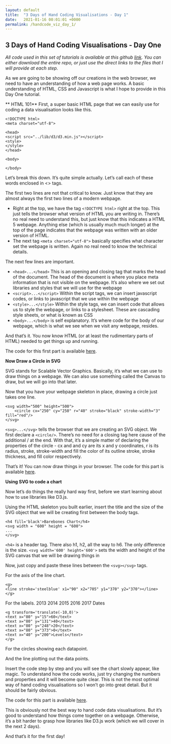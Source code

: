 ```yaml
---
layout: default
title:  "3 Days of Hand Coding Visualisations - Day 1"
date:   2021-01-16 00:01:01 +0000
permalink: /handcode_viz_day_1/
---
```


## 3 Days of Hand Coding Visualisations - Day One


_All code used in this set of tutorials is available at this github [link][1]. You can either download the entire repo, or just use the direct links to the files that I will provide at each step._

As we are going to be showing off our creations in the web browser, we need to have an understanding of how a web page works. A basic understanding of HTML, CSS and Javascript is what I hope to provide in this Day One tutorial.

** HTML 101**
First, a super basic HTML page that we can easily use for coding a data visualisation looks like this.

	<!DOCTYPE html>
	<meta charset="utf-8">
	
	<head>
	<script src="../lib/d3/d3.min.js"></script>
	<style>
	</style>
	</head>
	
	<body>
	
	</body>

Let’s break this down. It’s quite simple actually. Let’s call each of these words enclosed in \<\> tags.

The first two lines are not that critical to know. Just know that they are almost always the first two lines of a modern webpage.
- Right at the top, we have the tag `<!DOCTYPE html>` right at the top. This just tells the browser what version of HTML you are writing in. There’s no real need to understand this, but just know that this indicates a HTML 5 webpage. Anything else (which is usually much much longer) at the top of the page indicates that the webpage was written with an older version of HTML.
- The next tag `<meta charset="utf-8">` basically specifies what character set the webpage is written. Again no real need to know the technical details.

The next few lines are important.
- `<head>...</head>` This is an opening and closing tag that marks the head of the document. The head of the document is where you place meta information that is not visible on the webpage. It’s also where we set out libraries and styles that we will use for the webpage
- `<script>...</script>` Within the script tags, we can insert javascript codes, or links to javascript that we use within the webpage
- `<style>...</style>` Within the style tags, we can insert code that allows us to style the webpage, or links to a stylesheet. These are cascading style sheets, or what is known as CSS
- `<body>...</body>` is self explanatory. It’s where code for the body of our webpage, which is what we see when we visit any webpage, resides.

And that’s it. You now know HTML (or at least the rudimentary parts of HTML) needed to get things up and running.

The code for this first part is available [here][2].

**Now Draw a Circle in SVG**

SVG stands for Scalable Vector Graphics. Basically, it’s what we can use to draw things on a webpage. We can also use something called the Canvas to draw, but we will go into that later.

Now that you have your webpage skeleton in place, drawing a circle just takes one line.

	<svg width="500" height="500">
		<circle cx="250" cy="250" r="40" stroke="black" stroke-width="3" fill="red"/>
	</svg>

`<svg>...</svg>` tells the browser that we are creating an SVG object. We first declare a `<circle/>`. There’s no need for a closing tag here cause of the additional / at the end. With that, it’s a simple matter of declaring the properties of the circle - cx and and cy are its x and y coordinates, r is its radius, stroke, stroke-width and fill the color of its outline stroke, stroke thickness, and fill color respectively.

That’s it! You can now draw things in your browser. The code for this part is available [here][3]. 

**Using SVG to code a chart**

Now let’s do things the really hard way first, before we start learning about how to use libraries like D3.js.

Using the HTML skeleton you built earlier, insert the title and the size of the SVG object that we will be creating first between the body tags.

	<h4 fill='black'>Barebones Chart</h4>
	<svg width = "600" height = "600">
	...
	</svg>

`<h4>` is a header tag. There also h1, h2, all the way to h6. The only difference is the size. `<svg width='600' height='600'>` sets the width and height of the SVG canvas that we will be drawing things in 
 
Now, just copy and paste these lines between the `<svg></svg>` tags. 

For the axis of the line chart.
	<g>
	<line stroke='steelblue' x1="90" x2="90" y1="5" y2="371">
	</line>
	</g>
	
	<g>
	<line stroke='steelblue' x1="90" x2="705" y1="370" y2="370"></line>
	</g>

For the labels.
	<g transform='translate(0,10)'>
	<text x="100" y="400">2013</text>
	<text x="246" y="400">2014</text>
	<text x="392" y="400">2015</text>
	<text x="538" y="400">2016</text>
	<text x="684" y="400">2017</text>
	<text x="400" y="440">Dates</text>
	</g>
	
	<g transform='translate(-10,0)'>
	<text x="80" y="15">60</text>
	<text x="80" y="131">40</text>
	<text x="80" y="248">20</text>
	<text x="80" y="373">0</text>
	<text x="40" y="200">Levels</text>
	</g>

For the circles showing each datapoint.
	<g>
	<circle cx="90" cy="192" r="4" fill='steelblue'></circle>
	<circle cx="240" cy="141" fill='steelblue' r="4"></circle>
	<circle cx="388" cy="179" fill='steelblue' r="4"></circle>
	<circle cx="531" cy="200" fill='steelblue' r="4"></circle>
	<circle cx="677" cy="104" fill='steelblue' r="4"></circle>
	</g>
	

And the line plotting out the data points.
	<polyline
		 fill="none"
		 stroke="steelblue"
		 stroke-width="1"
		 points="
		   90,192
		   240,141
		   388,179
		   531,200
		   677,104"/>

Insert the code step by step and you will see the chart slowly appear, like magic. To understand how the code works, just try changing the numbers and properties and it will become quite clear. This is not the most optimal way of hand coding visualisations so I won’t go into great detail. But it should be fairly obvious.

The code for this part is available [here][4]. 

This is obviously not the best way to hand code data visualisations. But it’s good to understand how things come together on a webpage. Otherwise, it’s a bit harder to grasp how libraries like D3.js work (which we will cover in the next 2 days).

And that’s it for the first day!

[1]:	https://github.com/playgrdstar/handcoding_viz
[2]:	https://github.com/playgrdstar/handcoding_viz/blob/master/src/one.html
[3]:	https://github.com/playgrdstar/handcoding_viz/blob/master/src/one_ans.html
[4]:	https://github.com/playgrdstar/handcoding_viz/blob/master/src/two.html